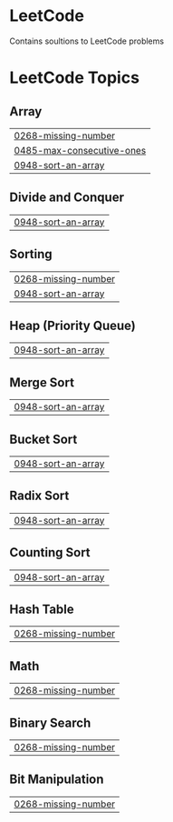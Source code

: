 # LeetCode
Contains soultions to LeetCode problems

<!---LeetCode Topics Start-->
# LeetCode Topics
## Array
|  |
| ------- |
| [0268-missing-number](https://github.com/kanishka-malviya/LeetCode/tree/master/0268-missing-number) |
| [0485-max-consecutive-ones](https://github.com/kanishka-malviya/LeetCode/tree/master/0485-max-consecutive-ones) |
| [0948-sort-an-array](https://github.com/kanishka-malviya/LeetCode/tree/master/0948-sort-an-array) |
## Divide and Conquer
|  |
| ------- |
| [0948-sort-an-array](https://github.com/kanishka-malviya/LeetCode/tree/master/0948-sort-an-array) |
## Sorting
|  |
| ------- |
| [0268-missing-number](https://github.com/kanishka-malviya/LeetCode/tree/master/0268-missing-number) |
| [0948-sort-an-array](https://github.com/kanishka-malviya/LeetCode/tree/master/0948-sort-an-array) |
## Heap (Priority Queue)
|  |
| ------- |
| [0948-sort-an-array](https://github.com/kanishka-malviya/LeetCode/tree/master/0948-sort-an-array) |
## Merge Sort
|  |
| ------- |
| [0948-sort-an-array](https://github.com/kanishka-malviya/LeetCode/tree/master/0948-sort-an-array) |
## Bucket Sort
|  |
| ------- |
| [0948-sort-an-array](https://github.com/kanishka-malviya/LeetCode/tree/master/0948-sort-an-array) |
## Radix Sort
|  |
| ------- |
| [0948-sort-an-array](https://github.com/kanishka-malviya/LeetCode/tree/master/0948-sort-an-array) |
## Counting Sort
|  |
| ------- |
| [0948-sort-an-array](https://github.com/kanishka-malviya/LeetCode/tree/master/0948-sort-an-array) |
## Hash Table
|  |
| ------- |
| [0268-missing-number](https://github.com/kanishka-malviya/LeetCode/tree/master/0268-missing-number) |
## Math
|  |
| ------- |
| [0268-missing-number](https://github.com/kanishka-malviya/LeetCode/tree/master/0268-missing-number) |
## Binary Search
|  |
| ------- |
| [0268-missing-number](https://github.com/kanishka-malviya/LeetCode/tree/master/0268-missing-number) |
## Bit Manipulation
|  |
| ------- |
| [0268-missing-number](https://github.com/kanishka-malviya/LeetCode/tree/master/0268-missing-number) |
<!---LeetCode Topics End-->